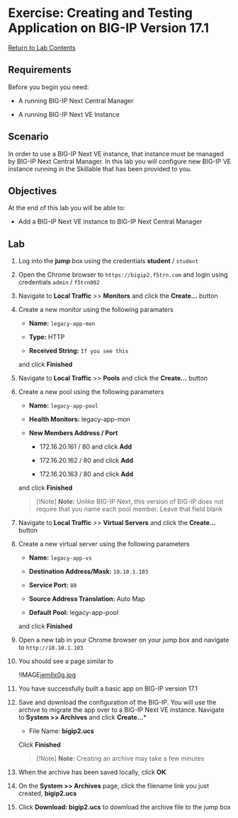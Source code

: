 # Exercise: Creating and Testing Application on BIG-IP Version 17.1

[Return to Lab Contents](#lab-contents)

## Requirements

Before you begin you need:

- A running BIG-IP Next Central Manager

- A running BIG-IP Next VE Instance

## Scenario

In order to use a BIG-IP Next VE instance, that instance must be managed by BIG-IP Next Central Manager.  In this lab you will configure new BIG-IP VE instance running in the Skillable that has been provided to you.  

## Objectives

At the end of this lab you will be able to:

- Add a BIG-IP Next VE instance to BIG-IP Next Central Manager

## Lab

1. Log into the **jump** box using the credentials **student** / `student`

1. Open the Chrome browser to `https://bigip2.f5trn.com` and login using credentials `admin` / `f5trn002`

1. Navigate to **Local Traffic** >> **Monitors** and click the **Create...** button

1. Create a new monitor using the following paramaters

    - **Name:** `legacy-app-mon`

    - **Type:** HTTP

    - **Received String:** `If you see this`

    and click **Finished**

1. Navigate to **Local Traffic** >> **Pools** and click the **Create...** button

1. Create a new pool using the following parameters

    - **Name:** `legacy-app-pool`

    - **Health Monitors:** legacy-app-mon

    - **New Members Address / Port**

        - 172.16.20.161 / 80 and click **Add**

        - 172.16.20.162 / 80 and click **Add**

        - 172.16.20.163 / 80 and click **Add**

    and click **Finished**

    > [!Note] **Note:** Unlike BIG-IP Next, this version of BIG-IP does not require that you name each pool member.  Leave that field blank

1. Navigate to **Local Traffic** >> **Virtual Servers** and click the **Create...** button

1. Create a new virtual server using the following parameters

    - **Name:** `legacy-app-vs`

    - **Destination Address/Mask:** `10.10.1.103`

    - **Service Port:** `80`

    - **Source Address Translation:** Auto Map

    - **Default Pool:** legacy-app-pool

    and click **Finished**

1. Open a new tab in your Chrome browser on your jump box and navigate to `http://10.10.1.103`

1. You should see a page similar to

    !IMAGE[jemllx0g.jpg](instructions261771/jemllx0g.jpg)

1. You have successfully built a basic app on BIG-IP version 17.1

1. Save and download the configuration of the BIG-IP.  You will use the archive to migrate the app over to a BIG-IP Next VE instance.  Navigate to **System >> Archives** and click **Create...***

    - File Name: **bigip2.ucs**

    Click **Finished**

    >[!Note] **Note:** Creating an archive may take a few minutes

1. When the archive has been saved locally, click **OK**

1. On the **System >> Archives** page, click the filename link you just created, **bigip2.ucs**

1. Click **Download: bigip2.ucs** to download the archive file to the jump box
